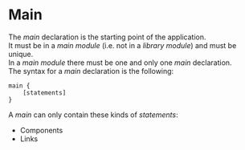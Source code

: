 # Main

The _main_ declaration is the starting point of the application.  
It must be in a _main module_ \(i.e. not in a _library module_\) and must be unique.  
In a _main module_ there must be one and only one _main_ declaration.  
The syntax for a _main_ declaration is the following:

```text
main {
    [statements]
}
```

A _main_ can only contain these kinds of _statements_:

* Components
* Links

